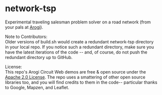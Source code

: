 # network-tsp
Experimental traveling salesman problem solver on a road network (from your pals at [Arogi](http://arogi.com)).

Note to Contributors:  
Older versions of build.sh would create a redundant network-tsp directory in your local repo. If you notice such a redundant directory, make sure you have the latest iterations of the code -- and, of course, do not push the redundant directory up to GitHub.  

License:  
This repo's Arogi Circuit Web demos are free & open source under the [Apache 2.0 License](LICENSE.md). The repo uses a smattering of other open source libraries too, and you will find credits to them in the code-- particular thanks to Google, Mapzen, and Leaflet.

